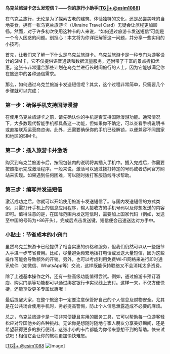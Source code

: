 **乌克兰旅游卡怎么发短信？——你的旅行小助手[[TG💪+ @esim1088](https://t.me/s/esim1088)]**

在乌克兰旅行，无论是为了探索古老的建筑、体验独特的文化，还是品尝美味的当地美食，拥有一张乌克兰旅游卡（Ukraine Travel Card）无疑会让旅程更加顺畅。然而，对于许多初次使用这种卡的人来说，“如何通过旅游卡发送短信”可能是一个令人困惑的问题。别担心！本文将为你详细解答这一问题，并分享一些实用的小技巧。

首先，让我们来了解一下什么是乌克兰旅游卡。乌克兰旅游卡是一种专门为游客设计的SIM卡，它不仅提供语音通话和数据流量服务，还附带了丰富的景点折扣优惠。这张卡非常适合那些计划在乌克兰进行长时间旅行的人士，因为它能够满足你在旅途中的各种通信需求。

那么，如何通过乌克兰旅游卡发送短信呢？其实，这个过程非常简单，只需要几个步骤就可以完成：

### 第一步：确保手机支持国际漫游

在使用乌克兰旅游卡之前，请先确认你的手机是否支持国际漫游功能。通常情况下，大多数现代智能手机都具备这一功能，但如果你不确定，可以查看手机说明书或直接联系运营商咨询。此外，还需要确保你的手机已经解锁，以便兼容不同国家和地区的SIM卡。

### 第二步：插入旅游卡并激活

购买到乌克兰旅游卡后，按照包装内的说明将其插入手机中。插入完成后，你需要按照指示完成激活程序。一般来说，激活可以通过拨打特定的号码或者访问官方网站来实现。如果遇到任何困难，可以随时拨打客服热线寻求帮助。

### 第三步：编写并发送短信

激活成功之后，你就可以开始使用旅游卡发送短信了。与国内发送短信的方式类似，只需打开手机上的信息应用程序，输入接收方的手机号码以及你想发送的内容即可。值得注意的是，在国际范围内发送短信时，需要加上国家代码（例如，发送至中国的号码为+86开头）。完成后点击发送键，短信便会迅速送达对方手中。

### 小贴士：节省成本的小窍门

虽然乌克兰旅游卡已经提供了相当实惠的价格和服务，但我们仍然可以从一些细节入手进一步节省费用。比如，尽量避免频繁地拨打电话或发送大量短信，因为这些操作可能会导致额外的开销。另外，也可以考虑利用免费Wi-Fi网络来进行即时通讯软件（如微信、WhatsApp等）交流，这样既能保持联络又不会消耗太多资费。

除了上述基本操作之外，还有一些高级功能值得尝试。例如，通过旅游卡预订酒店、购买门票等功能都可以通过绑定银行卡实现线上支付。这样一来，不仅方便快捷，还能享受更多专属优惠哦！

最后提醒大家，在整个旅途中一定要注意保管好自己的个人信息及财物安全。尤其是在公共场合使用手机时，务必提高警惕，防止个人信息泄露造成不必要的麻烦。

总之，乌克兰旅游卡是一项非常便捷且实用的服务工具，它可以帮助每一位游客轻松应对异国他乡的各种挑战。无论你是想随时随地与家人朋友分享美好瞬间，还是希望获得更多的旅行便利，这张小小的卡片都能为你带来意想不到的帮助。快来试试吧！相信它会让你的旅程更加愉快难忘。

[[TG💪+ @esim1088](https://t.me/s/esim1088) ![Image](https://i.postimg.cc/4NQfJmqS/Snipaste-2025-05-13-00-14-12.png)]